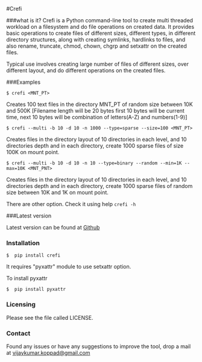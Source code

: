 #Crefi

###what is it?
Crefi is a Python command-line tool to create multi threaded workload on a filesystem and do file operations on created data.
It provides basic operations to create files of different sizes, different types, in different directory structures, along with creating symlinks, hardlinks to files, and also rename, truncate, chmod, chown, chgrp and setxattr on the created files.

Typical use involves creating large number of files of different sizes,
over different layout, and do different operations on the created files.


###Examples


```$ crefi <MNT_PT>```

 Creates 100 text files in the directory MNT_PT of random size
 between 10K and 500K [Filename length will be 20 bytes
 first 10 bytes will be current time, next 10 bytes will be
 combination of letters(A-Z) and numbers(1-9)]

```$ crefi --multi -b 10 -d 10 -n 1000 --type=sparse --size=100 <MNT_PT>```

Creates files in the directory layout of 10 directories in each level, and 10 directories
depth and in each directory, create 1000 sparse files of size 100K on mount point.

```$ crefi --multi -b 10 -d 10 -n 10 --type=binary --random --min=1K --max=10K <MNT_PNT> ```

Creates files in the directory layout of 10 directories in each level, and 10 directories
depth and in each directory, create 1000 sparse files of random size between 10K and 1K on mount point.

There are other option. Check it using help    ```crefi -h```


###Latest version

Latest version can be found at [Github](https://github.com/vijaykumar-koppad/Crefi)

### Installation

```$  pip install crefi```

It requires "pyxattr" module to use setxattr option.

To install pyxattr 

```$  pip install pyxattr ```

### Licensing

  Please see the file called LICENSE.

### Contact

Found any issues or have any suggestions to improve the tool, drop a mail at vijaykumar.koppad@gmail.com

